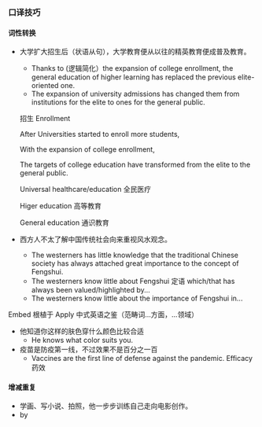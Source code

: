### 口译技巧

#### 词性转换

- 大学扩大招生后（状语从句），大学教育便从以往的精英教育便成普及教育。

   - Thanks to (逻辑简化）the expansion of college enrollment, the general education of higher learning has replaced the previous elite-oriented one.
   - The expansion of university admissions has changed them from institutions for the elite to ones for the general public.
 
  招生 Enrollment

  After Universities started to enroll more students,

  With the expansion of college enrollment, 
  
  The targets of college education have transformed from the elite to the general public.
  
  Universal healthcare/education 全民医疗
  
  Higer education 高等教育
  
  General education 通识教育
  
- 西方人不太了解中国传统社会向来重视风水观念。
  - The westerners has little knowledge that the traditional Chinese society has always attached great importance to the concept of Fengshui.
  - The westerners know little about Fengshui 定语 which/that has always been valued/highlighted by...
  - The westerners know little about the importance of Fengshui in... 
 
 Embed 根植于
 Apply
 中式英语之鉴（范畴词...方面，...领域）
 
 - 他知道你这样的肤色穿什么颜色比较合适
   - He knows what color suits you.
 - 疫苗是防疫第一线，不过效果不是百分之一百
   - Vaccines are the first line of defense against the pandemic.
 Efficacy 药效
 
 #### 增减重复
 
 - 学画、写小说、拍照，他一步步训练自己走向电影创作。
 -    by
